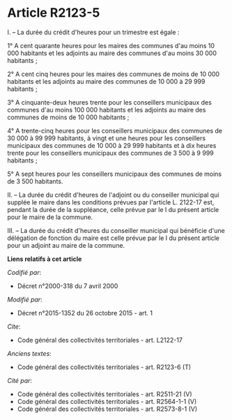 # Article R2123-5

I. – La durée du crédit d'heures pour un trimestre est égale :

1° A cent quarante heures pour les maires des communes d'au moins 10 000 habitants et les adjoints au maire des communes d'au
moins 30 000 habitants ;

2° A cent cinq heures pour les maires des communes de moins de 10 000 habitants et les adjoints au maire des communes de 10
000 à 29 999 habitants ;

3° A cinquante-deux heures trente pour les conseillers municipaux des communes d'au moins 100 000 habitants et les adjoints
au maire des communes de moins de 10 000 habitants ;

4° A trente-cinq heures pour les conseillers municipaux des communes de 30 000 à 99 999 habitants, à vingt et une heures pour
les conseillers municipaux des communes de 10 000 à 29 999 habitants et à dix heures trente pour les conseillers municipaux
des communes de 3 500 à 9 999 habitants ;

5° A sept heures pour les conseillers municipaux des communes de moins de 3 500 habitants.

II. – La durée du crédit d'heures de l'adjoint ou du conseiller municipal qui supplée le maire dans les conditions prévues
par l'article L. 2122-17 est, pendant la durée de la suppléance, celle prévue par le I du présent article pour le maire de la
commune.

III. – La durée du crédit d'heures du conseiller municipal qui bénéficie d'une délégation de fonction du maire est celle
prévue par le I du présent article pour un adjoint au maire de la commune.

**Liens relatifs à cet article**

_Codifié par_:

  - Décret n°2000-318 du 7 avril 2000

_Modifié par_:

  - Décret n°2015-1352 du 26 octobre 2015 - art. 1

_Cite_:

  - Code général des collectivités territoriales - art. L2122-17

_Anciens textes_:

  - Code général des collectivités territoriales - art. R2123-6 (T)

_Cité par_:

  - Code général des collectivités territoriales - art. R2511-21 (V)
  - Code général des collectivités territoriales - art. R2564-1-1 (V)
  - Code général des collectivités territoriales - art. R2573-8-1 (V)
